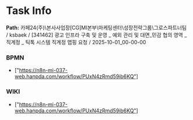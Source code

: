 # Task Info

**Path:** 카페24(주)\본사사업장\[CG]MI본부\마케팅센터\성장전략그룹\그로스파트너팀 / ksbaek / [341462] 광고 인프라 구축 및 운영 _ 예외 관리 및 대면_민감 협의 영역 _ 직계정 _ 틱톡 시스템 직계정 맵핑 요청 / 2025-10-01_00-00-00

### BPMN
- ["https://n8n-mi-037-web.hanpda.com/workflow/PUxN4zRmd59ib6KQ"]

### WIKI
- ["https://n8n-mi-037-web.hanpda.com/workflow/PUxN4zRmd59ib6KQ"]

